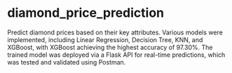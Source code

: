 # diamond_price_prediction
Predict diamond prices based on their key attributes. Various models were implemented, including Linear Regression, Decision Tree, KNN, and XGBoost, with XGBoost achieving the highest accuracy of 97.30%. The trained model was deployed via a Flask API for real-time predictions, which was tested and validated using Postman.
